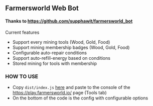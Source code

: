 ## Farmersworld Web Bot

#### Thanks to https://github.com/supphawit/farmersworld_bot

Current features

- Support every mining tools (Wood, Gold, Food)
- Support mining membership badges (Wood, Gold, Food)
- Configurable auto-repair conditions
- Support auto-refill-energy based on conditions
- Stored mining for tools with membership

### HOW TO USE

- Copy `dist/index.js` [here](https://github.com/ChampBVT/farmersworld-web-bot/blob/main/dist/index.js) and paste to the console of the https://play.farmersworld.io/ page (Tools tab)
- On the bottom of the code is the config with configurable options
